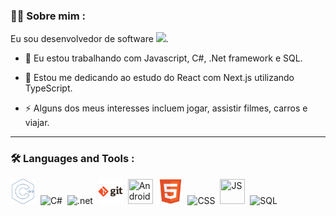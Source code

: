 ### :woman_technologist: Sobre mim :
Eu sou desenvolvedor de software <img src="https://media.giphy.com/media/WUlplcMpOCEmTGBtBW/giphy.gif" width="30">.
- :telescope: Eu estou trabalhando com Javascript, C#, .Net framework e SQL. 

- :seedling: Estou me dedicando ao estudo do React com Next.js utilizando TypeScript.

- :zap: Alguns dos meus interesses incluem jogar, assistir filmes, carros e viajar.

---

### :hammer_and_wrench: Languages and Tools :
<div>
  <img src="https://github.com/devicons/devicon/blob/master/icons/cplusplus/cplusplus-line.svg" title="C++" alt="C++" width="40" height="40"/>&nbsp;
  <img src="https://icongr.am/devicon/csharp-original.svg?size=128&color=currentColor" title="C#"  alt="C#" width="40" height="40"/>&nbsp;
  <img src="https://icongr.am/devicon/dot-net-original-wordmark.svg?size=128&color=currentColor" title=".net" alt=".net" width="40" height="40"/>&nbsp;
  <img src="https://github.com/devicons/devicon/blob/master/icons/git/git-original-wordmark.svg" title="Git" **alt="Git" width="40" height="40"/>&nbsp;
  <img src="https://icongr.am/devicon/android-original.svg?size=128&color=currentColor" title="Android" **alt="Android" width="40" height="40"/>&nbsp;  
  <img src="https://github.com/devicons/devicon/blob/master/icons/html5/html5-original.svg" title="HTML5" alt="HTML" width="40" height="40"/>&nbsp;
  <img src="https://icongr.am/devicon/css3-original.svg?size=128&color=currentColor" title="CSS" alt="CSS" width="40" height="40"/>&nbsp;
  <img src="https://icongr.am/devicon/javascript-original.svg?size=128&color=currentColor" title="JS" **alt="JS" width="40" height="40"/>&nbsp;
  <img src="https://icongr.am/devicon/mysql-original-wordmark.svg?size=128&color=currentColor" title="SQL" alt="SQL" width="40" height="40"/>&nbsp;
  
</div>
